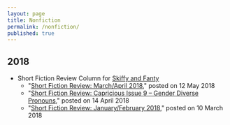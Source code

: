 ```yaml
---
layout: page
title: Nonfiction
permalink: /nonfiction/
published: true
---
```


## 2018

* Short Fiction Review Column for [Skiffy and Fanty](https://skiffyandfanty.com/author/cameronncoulter/)
    * "[Short Fiction Review: March/April 2018](https://skiffyandfanty.com/blogposts/reviews/shortfictionreviews/sfsfsfreviewmarchapril/)," posted on 12 May 2018
    * "[Short Fiction Review: Capricious Issue 9 – Gender Diverse Pronouns](https://skiffyandfanty.com/blogposts/reviews/shortfictionreviews/sfsfsfreviewcapricious9/)," posted on 14 April 2018
    * "[Short Fiction Review: January/February 2018](https://skiffyandfanty.com/blogposts/reviews/shortfictionreviews/sfsfsfreviewjanuaryfebruary/)," posted on 10 March 2018
